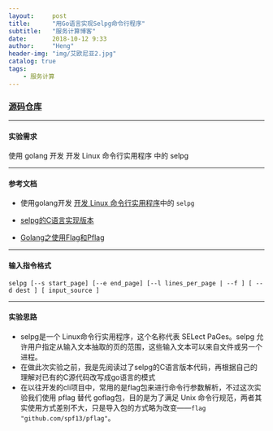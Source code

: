 ```yaml
---
layout:     post
title:      "用Go语言实现Selpg命令行程序"
subtitle:   "服务计算博客"
date:       2018-10-12 9:33
author:     "Heng"
header-img: "img/艾欧尼亚2.jpg"
catalog: true
tags:
    - 服务计算
---
```


### [源码仓库](https://github.com/ClearLoveH/Go/tree/master/Golang-selpg)

---
#### 实验需求 

使用 golang 开发 开发 Linux 命令行实用程序 中的 selpg

---
#### 参考文档

- 使用golang开发 [开发 Linux 命令行实用程序](https://www.ibm.com/developerworks/cn/linux/shell/clutil/index.html)中的 `selpg`

- [selpg的C语言实现版本](https://www.ibm.com/developerworks/cn/linux/shell/clutil/selpg.c)

- [Golang之使用Flag和Pflag](https://o-my-chenjian.com/2017/09/20/Using-Flag-And-Pflag-With-Golang/)

---

#### 输入指令格式
`selpg [--s start_page] [--e end_page] [--l lines_per_page | --f ] [ --d dest ] [ input_source ]`

---

#### 实验思路
-  selpg是一个 Linux命令行实用程序，这个名称代表 SELect PaGes。selpg 允许用户指定从输入文本抽取的页的范围，这些输入文本可以来自文件或另一个进程。
- 在做此次实验之前，我是先阅读过了selpg的C语言版本代码，再根据自己的理解对已有的C源代码改写成go语言的模式
- 在以往开发的cli项目中，常用的是flag包来进行命令行参数解析，不过这次实验我们使用 pflag 替代 goflag包，目的是为了满足 Unix 命令行规范，两者其实使用方式差别不大，只是导入包的方式略为改变——`flag "github.com/spf13/pflag"`。
